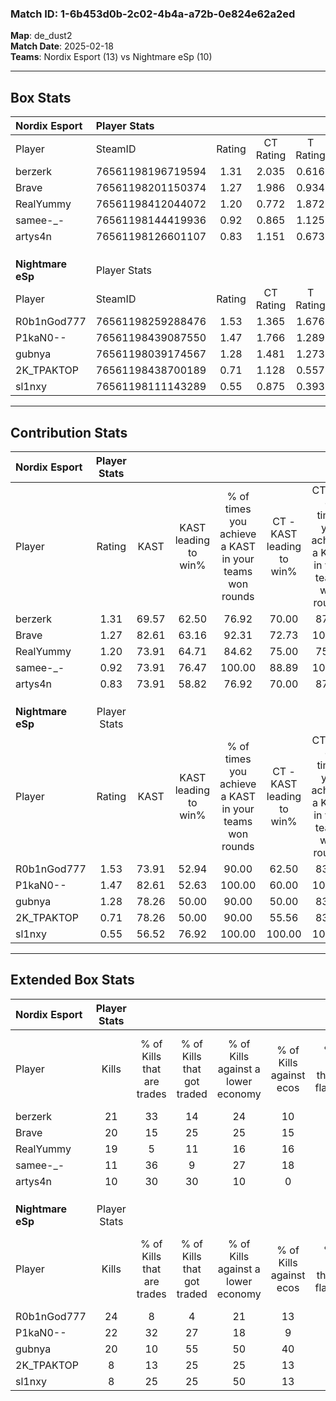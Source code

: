 ### Match ID: 1-6b453d0b-2c02-4b4a-a72b-0e824e62a2ed  
**Map**: de_dust2  
**Match Date**: 2025-02-18  
**Teams**: Nordix Esport (13) vs Nightmare eSp (10)  

---  

## Box Stats  

| **Nordix Esport** | Player Stats      |        |           |          |       |       |       |         |        |      |     |
| :- | :- | :-: | :-: | :-: | :-: | :-: | :-: | :-: | :-: | :-: | :-: |
| Player            | SteamID           | Rating | CT Rating | T Rating | KAST  |  ADR  | Kills | Assists | Deaths | K/D  | HS% |
| berzerk           | 76561198196719594 |  1.31  |   2.035   |  0.616   | 69.57 | 94.8  |  21   |    4    |   16   | 1.31 | 28  |
| Brave             | 76561198201150374 |  1.27  |   1.986   |  0.934   | 82.61 | 79.3  |  20   |    5    |   18   | 1.11 | 35  |
| RealYummy         | 76561198412044072 |  1.20  |   0.772   |  1.872   | 73.91 | 81.5  |  19   |    5    |   17   | 1.12 | 52  |
| samee-_-          | 76561198144419936 |  0.92  |   0.865   |  1.125   | 73.91 | 57.9  |  11   |    5    |   13   | 0.85 | 90  |
| artys4n           | 76561198126601107 |  0.83  |   1.151   |  0.673   | 73.91 | 72.0  |  10   |    9    |   18   | 0.56 | 50  |
|                   |                   |        |           |          |       |       |       |         |        |      |     |
|                   |                   |        |           |          |       |       |       |         |        |      |     |
|                   |                   |        |           |          |       |       |       |         |        |      |     |
| **Nightmare eSp** | Player Stats      |        |           |          |       |       |       |         |        |      |     |
| Player            | SteamID           | Rating | CT Rating | T Rating | KAST  |  ADR  | Kills | Assists | Deaths | K/D  | HS% |
| R0b1nGod777       | 76561198259288476 |  1.53  |   1.365   |  1.676   | 73.91 | 107.7 |  24   |    1    |   14   | 1.71 | 29  |
| P1kaN0--          | 76561198439087550 |  1.47  |   1.766   |  1.289   | 82.61 | 99.6  |  22   |    2    |   15   | 1.47 | 59  |
| gubnya            | 76561198039174567 |  1.28  |   1.481   |  1.273   | 78.26 | 97.7  |  20   |    5    |   19   | 1.05 | 55  |
| 2K_TPAKTOP        | 76561198438700189 |  0.71  |   1.128   |  0.557   | 78.26 | 41.1  |   8   |   10    |   17   | 0.47 | 12  |
| sl1nxy            | 76561198111143289 |  0.55  |   0.875   |  0.393   | 56.52 | 41.2  |   8   |    4    |   16   | 0.50 | 50  |
---  

## Contribution Stats  

| **Nordix Esport** | Player Stats |       |                      |                                                        |                           |                                                             |                          |                                                            |
| :- | :-: | :-: | :-: | :-: | :-: | :-: | :-: | :-: |
| Player            |    Rating    | KAST  | KAST leading to win% | % of times you achieve a KAST in your teams won rounds | CT - KAST leading to win% | CT - % of times you achieve a KAST in your teams won rounds | T - KAST leading to win% | T - % of times you achieve a KAST in your teams won rounds |
| berzerk           |     1.31     | 69.57 |        62.50         |                         76.92                          |           70.00           |                            87.50                            |          50.00           |                           60.00                            |
| Brave             |     1.27     | 82.61 |        63.16         |                         92.31                          |           72.73           |                           100.00                            |          50.00           |                           80.00                            |
| RealYummy         |     1.20     | 73.91 |        64.71         |                         84.62                          |           75.00           |                            75.00                            |          55.56           |                           100.00                           |
| samee-_-          |     0.92     | 73.91 |        76.47         |                         100.00                         |           88.89           |                           100.00                            |          62.50           |                           100.00                           |
| artys4n           |     0.83     | 73.91 |        58.82         |                         76.92                          |           70.00           |                            87.50                            |          42.86           |                           60.00                            |
|                   |              |       |                      |                                                        |                           |                                                             |                          |                                                            |
|                   |              |       |                      |                                                        |                           |                                                             |                          |                                                            |
|                   |              |       |                      |                                                        |                           |                                                             |                          |                                                            |
| **Nightmare eSp** | Player Stats |       |                      |                                                        |                           |                                                             |                          |                                                            |
| Player            |    Rating    | KAST  | KAST leading to win% | % of times you achieve a KAST in your teams won rounds | CT - KAST leading to win% | CT - % of times you achieve a KAST in your teams won rounds | T - KAST leading to win% | T - % of times you achieve a KAST in your teams won rounds |
| R0b1nGod777       |     1.53     | 73.91 |        52.94         |                         90.00                          |           62.50           |                            83.33                            |          44.44           |                           100.00                           |
| P1kaN0--          |     1.47     | 82.61 |        52.63         |                         100.00                         |           60.00           |                           100.00                            |          44.44           |                           100.00                           |
| gubnya            |     1.28     | 78.26 |        50.00         |                         90.00                          |           50.00           |                            83.33                            |          50.00           |                           100.00                           |
| 2K_TPAKTOP        |     0.71     | 78.26 |        50.00         |                         90.00                          |           55.56           |                            83.33                            |          44.44           |                           100.00                           |
| sl1nxy            |     0.55     | 56.52 |        76.92         |                         100.00                         |          100.00           |                           100.00                            |          57.14           |                           100.00                           |
---  

## Extended Box Stats  

| **Nordix Esport** | Player Stats |                            |                            |                                    |                         |                              |                                 |        |                             |                                     |                          |                               |                            |
| :- | :-: | :-: | :-: | :-: | :-: | :-: | :-: | :-: | :-: | :-: | :-: | :-: | :-: |
| Player            |    Kills     | % of Kills that are trades | % of Kills that got traded | % of Kills against a lower economy | % of Kills against ecos | % of Kills that are flawless | % of Kills that are close duels | Deaths | % of Deaths that get traded | % of Deaths against a lower economy | % of Deaths against ecos | % of Deaths that are flawless | % of Deaths that are close |
| berzerk           |      21      |             33             |             14             |                 24                 |           10            |              86              |                0                |   16   |             13              |                 13                  |            6             |              69               |             6              |
| Brave             |      20      |             15             |             25             |                 25                 |           15            |              80              |               10                |   18   |             50              |                 17                  |            6             |              78               |             11             |
| RealYummy         |      19      |             5              |             11             |                 16                 |           16            |              63              |                0                |   17   |             24              |                 12                  |            0             |              76               |             6              |
| samee-_-          |      11      |             36             |             9              |                 27                 |           18            |              82              |                0                |   13   |             23              |                  8                  |            0             |              54               |             8              |
| artys4n           |      10      |             30             |             30             |                 10                 |            0            |              60              |               10                |   18   |             22              |                 22                  |            11            |              50               |             6              |
|                   |              |                            |                            |                                    |                         |                              |                                 |        |                             |                                     |                          |                               |                            |
|                   |              |                            |                            |                                    |                         |                              |                                 |        |                             |                                     |                          |                               |                            |
|                   |              |                            |                            |                                    |                         |                              |                                 |        |                             |                                     |                          |                               |                            |
| **Nightmare eSp** | Player Stats |                            |                            |                                    |                         |                              |                                 |        |                             |                                     |                          |                               |                            |
| Player            |    Kills     | % of Kills that are trades | % of Kills that got traded | % of Kills against a lower economy | % of Kills against ecos | % of Kills that are flawless | % of Kills that are close duels | Deaths | % of Deaths that get traded | % of Deaths against a lower economy | % of Deaths against ecos | % of Deaths that are flawless | % of Deaths that are close |
| R0b1nGod777       |      24      |             8              |             4              |                 21                 |           13            |              67              |                4                |   14   |              0              |                 14                  |            0             |              79               |             0              |
| P1kaN0--          |      22      |             32             |             27             |                 18                 |            9            |              64              |                5                |   15   |             13              |                  7                  |            7             |              80               |             0              |
| gubnya            |      20      |             10             |             55             |                 50                 |           40            |              70              |               15                |   19   |             21              |                 16                  |            11            |              79               |             5              |
| 2K_TPAKTOP        |      8       |             13             |             25             |                 25                 |           13            |              75              |                0                |   17   |             29              |                 12                  |            6             |              53               |             6              |
| sl1nxy            |      8       |             25             |             25             |                 50                 |           13            |              50              |               13                |   16   |             19              |                  6                  |            0             |              88               |             6              |
